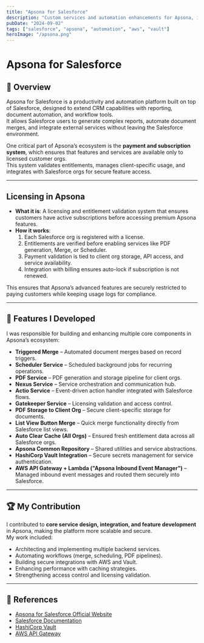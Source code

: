 ```yaml
---
title: "Apsona for Salesforce"
description: "Custom services and automation enhancements for Apsona, integrated with Salesforce ecosystem"
pubDate: "2024-09-02"
tags: ["salesforce", "apsona", "automation", "aws", "vault"]
heroImage: "/apsona.png"
---
```


# Apsona for Salesforce

## 📌 Overview
Apsona for Salesforce is a productivity and automation platform built on top of Salesforce, designed to extend CRM capabilities with reporting, document automation, and workflow tools.  
It allows Salesforce users to generate complex reports, automate document merges, and integrate external services without leaving the Salesforce environment.  

One critical part of Apsona’s ecosystem is the **payment and subscription system**, which ensures that features and services are available only to licensed customer orgs.  
This system validates entitlements, manages client-specific usage, and integrates with Salesforce orgs for secure feature access.

---

## Licensing in Apsona
- **What it is**: A licensing and entitlement validation system that ensures customers have active subscriptions before accessing premium Apsona features.  
- **How it works**:  
  1. Each Salesforce org is registered with a license.  
  2. Entitlements are verified before enabling services like PDF generation, Merge, or Scheduler.  
  3. Payment validation is tied to client org storage, API access, and service availability.  
  4. Integration with billing ensures auto-lock if subscription is not renewed.  

This ensures that Apsona’s advanced features are securely restricted to paying customers while keeping usage logs for compliance.

---

## 🚀 Features I Developed
I was responsible for building and enhancing multiple core components in Apsona’s ecosystem:

- **Triggered Merge** – Automated document merges based on record triggers.  
- **Scheduler Service** – Scheduled background jobs for recurring operations.  
- **PDF Service** – PDF generation and storage pipeline for client orgs.  
- **Nexus Service** – Service orchestration and communication hub.  
- **Actio Service** – Event-driven action handler integrated with Salesforce flows.  
- **Gatekeeper Service** – Licensing validation and access control.  
- **PDF Storage to Client Org** – Secure client-specific storage for documents.  
- **List View Button Merge** – Quick merge functionality directly from Salesforce list views.  
- **Auto Clear Cache (All Orgs)** – Ensured fresh entitlement data across all Salesforce orgs.  
- **Apsona Common Repository** – Shared utilities and service abstractions.  
- **HashiCorp Vault Integration** – Secure secrets management for service authentication.  
- **AWS API Gateway + Lambda ("Apsona Inbound Event Manager")** – Managed inbound event messages and routed them securely into Salesforce.  

---

## 🏆 My Contribution
I contributed to **core service design, integration, and feature development** in Apsona, making the platform more scalable and secure.  
My work included:
- Architecting and implementing multiple backend services.  
- Automating workflows (merge, scheduling, PDF pipelines).  
- Building secure integrations with AWS and Vault.  
- Enhancing performance with caching strategies.  
- Strengthening access control and licensing validation.  

---

## 🔗 References
- [Apsona for Salesforce Official Website](https://apsona.com)  
- [Salesforce Documentation](https://developer.salesforce.com/)  
- [HashiCorp Vault](https://www.vaultproject.io/)  
- [AWS API Gateway](https://docs.aws.amazon.com/apigateway/)  
